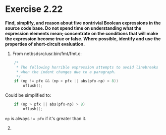 # Exercise 2.22
__Find, simplify, and reason about five nontrivial Boolean expressions in the
source code base. Do not spend time on understanding what the expression
elements mean; concentrate on the conditions that will make the expression
become true or false. Where possible, identify and use the properties of
short-circuit evaluation.__

1. From netbsdsrc/usr.bin/fmt/fmt.c:
```c
	/*
	 * The following horrible expression attempts to avoid linebreaks
	 * when the indent changes due to a paragraph.
	 */
	if (np != pfx && (np > pfx || abs(pfx-np) > 8))
		oflush();
```

Could be simplified to:
```c
	if (np > pfx || abs(pfx-np) > 8)
		oflush();
```

`np` is always `!= pfx` if it's greater than it.

2.

